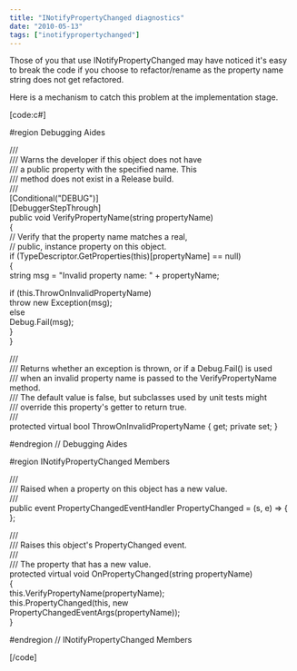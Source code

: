 ```yaml
---
title: "INotifyPropertyChanged diagnostics"
date: "2010-05-13"
tags: ["inotifypropertychanged"]
---
```


Those of you that use INotifyPropertyChanged may have noticed it's easy to break the code if you choose to refactor/rename as the property name string does not get refactored.

Here is a mechanism to catch this problem at the implementation stage.

[code:c#]

#region Debugging Aides

///   
/// Warns the developer if this object does not have  
/// a public property with the specified name. This   
/// method does not exist in a Release build.  
///   
[Conditional("DEBUG")]  
[DebuggerStepThrough]  
public void VerifyPropertyName(string propertyName)  
{  
// Verify that the property name matches a real,   
// public, instance property on this object.  
if (TypeDescriptor.GetProperties(this)[propertyName] == null)  
{  
string msg = "Invalid property name: " + propertyName;

if (this.ThrowOnInvalidPropertyName)  
throw new Exception(msg);  
else  
Debug.Fail(msg);  
}  
}

///   
/// Returns whether an exception is thrown, or if a Debug.Fail() is used  
/// when an invalid property name is passed to the VerifyPropertyName method.  
/// The default value is false, but subclasses used by unit tests might   
/// override this property's getter to return true.  
///   
protected virtual bool ThrowOnInvalidPropertyName { get; private set; }

#endregion // Debugging Aides

#region INotifyPropertyChanged Members

///   
/// Raised when a property on this object has a new value.  
///   
public event PropertyChangedEventHandler PropertyChanged = (s, e) => { };

///   
/// Raises this object's PropertyChanged event.  
///   
/// The property that has a new value.  
protected virtual void OnPropertyChanged(string propertyName)  
{  
this.VerifyPropertyName(propertyName);  
this.PropertyChanged(this, new PropertyChangedEventArgs(propertyName));   
}

#endregion // INotifyPropertyChanged Members

[/code]
